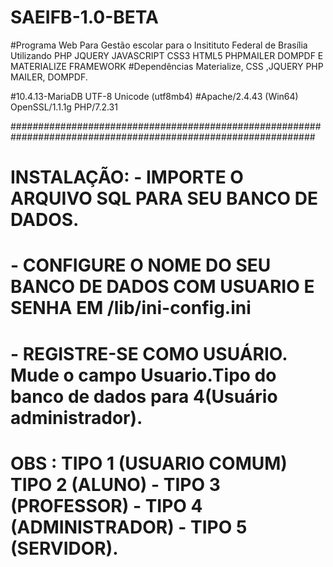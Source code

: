 # SAEIFB-1.0-BETA

#Programa Web Para Gestão escolar para o Insitituto Federal de Brasília Utilizando PHP JQUERY JAVASCRIPT CSS3 HTML5 PHPMAILER DOMPDF E MATERIALIZE FRAMEWORK
#Dependências Materialize, CSS ,JQUERY PHP MAILER, DOMPDF.

#10.4.13-MariaDB UTF-8 Unicode (utf8mb4)
#Apache/2.4.43 (Win64) OpenSSL/1.1.1g PHP/7.2.31

###############################################################################################################
# INSTALAÇÃO: - IMPORTE O ARQUIVO SQL PARA SEU BANCO DE DADOS.

# - CONFIGURE O NOME DO SEU BANCO DE DADOS COM USUARIO E SENHA EM /lib/ini-config.ini

# - REGISTRE-SE COMO USUÁRIO. Mude o campo Usuario.Tipo do banco de dados para 4(Usuário administrador). 

# OBS : TIPO 1 (USUARIO COMUM) TIPO 2 (ALUNO) - TIPO 3 (PROFESSOR) - TIPO 4 (ADMINISTRADOR) - TIPO 5 (SERVIDOR).

